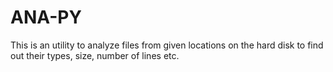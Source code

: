 # ANA-PY
This is an utility to analyze files from given locations on the hard disk to find out their types, size, number of lines etc.
